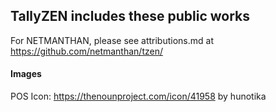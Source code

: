## TallyZEN includes these public works

For NETMANTHAN, please see attributions.md at https://github.com/netmanthan/tzen/

#### Images

POS Icon: https://thenounproject.com/icon/41958 by hunotika
